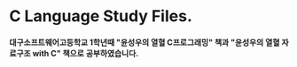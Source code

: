 # C Language Study Files.
#### 대구소프트웨어고등학교 1학년때 "윤성우의 열혈 C프로그래밍" 책과 "윤성우의 열혈 자료구조 with C" 책으로 공부하였습니다.
